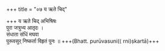 +++
title = "०७ य ऋते चिद्"

+++
य ऋते चिद् अभिश्रिषः  
पुरा जत्रुभ्य आतृदः ।  
संधाता संधिं मघवा  
पुरूवसुर् निष्कर्ता विहृतं पुनः ॥ +++(Bhatt. purūvasuni(⟨ rni)ṣkartā)+++